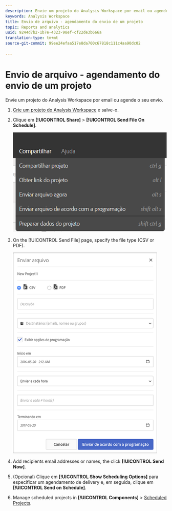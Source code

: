 ```yaml
---
description: Envie um projeto do Analysis Workspace por email ou agende o seu envio.
keywords: Analysis Workspace
title: Envio de arquivo - agendamento do envio de um projeto
topic: Reports and analytics
uuid: 9244d7b2-1b7e-4323-98ef-cf22de3b666a
translation-type: tm+mt
source-git-commit: 99ee24efaa517e8da700c67818c111c4aa90dc02

---
```



# Envio de arquivo - agendamento do envio de um projeto

Envie um projeto do Analysis Workspace por email ou agende o seu envio.

1. [Crie um projeto do Analysis Workspace](https://marketing.adobe.com/resources/help/pt_BR/analytics/analysis-workspace/t_freeform_project.html) e salve-o.
1. Clique em **[!UICONTROL Share]** > **[!UICONTROL Send File On Schedule]**.

   ![Resultado da etapa](assets/send-file.png)

1. On the [!UICONTROL Send File] page, specify the file type (CSV or PDF).

   ![Resultado da etapa](assets/send-file-pop-up.png)

1. Add recipients email addresses or names, the click **[!UICONTROL Send Now]**.
1. (Opcional) Clique em **[!UICONTROL Show Scheduling Options]** para especificar um agendamento de delivery e, em seguida, clique em **[!UICONTROL Send on Schedule]**.
1. Manage scheduled projects in **[!UICONTROL Components]** > [Scheduled Projects](/help/analyze/analysis-workspace/curate-share/schedule-projects.md).
